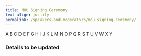 ```yaml
---
title: MOU Signing Ceremony
text-align: justify
permalink: /speakers-and-moderators/mou-signing-ceremony/
---
```


A B C D E F G H I J K L M N O P Q R S T U V W X Y  


### Details to be updated
